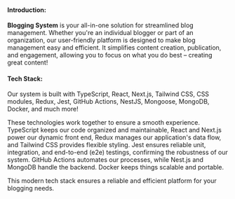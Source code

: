 #### Introduction:
**Blogging System** is your all-in-one solution for streamlined blog management. Whether you're an individual blogger or part of an organization, our user-friendly platform is designed to make blog management easy and efficient. It simplifies content creation, publication, and engagement, allowing you to focus on what you do best – creating great content!

#### Tech Stack:
Our system is built with TypeScript, React, Next.js, Tailwind CSS, CSS modules, Redux, Jest, GitHub Actions, NestJS, Mongoose, MongoDB, Docker, and much more!

These technologies work together to ensure a smooth experience. TypeScript keeps our code organized and maintainable, React and Next.js power our dynamic front end, Redux manages our application's data flow, and Tailwind CSS provides flexible styling. Jest ensures reliable unit, integration, and end-to-end (e2e) testings, confirming the robustness of our system. GitHub Actions automates our processes, while Nest.js and MongoDB handle the backend. Docker keeps things scalable and portable.

This modern tech stack ensures a reliable and efficient platform for your blogging needs.

